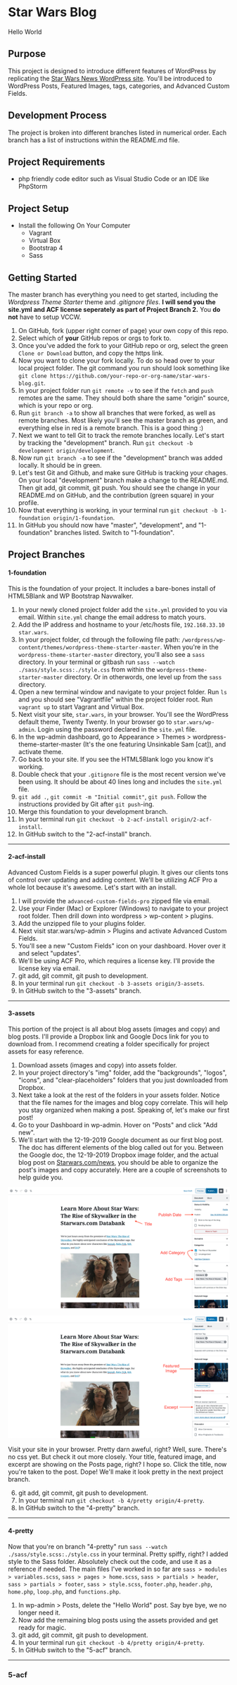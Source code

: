 # Star Wars Blog
Hello World
## Purpose
This project is designed to introduce different features of WordPress by replicating the [Star Wars News WordPress site](https://starwars.com/news). You'll be introduced to WordPress Posts, Featured Images, tags, categories, and Advanced Custom Fields.

## Development Process
The project is broken into different branches listed in numerical order. Each branch has a list of instructions within the README.md file.

## Project Requirements
- php friendly code editor such as Visual Studio Code or an IDE like PhpStorm

## Project Setup
- Install the following On Your Computer
  - Vagrant
  - Virtual Box
  - Bootstrap 4
  - Sass

## Getting Started
The master branch has everything you need to get started, including the *Wordpress Theme Starter* theme and *.gitignore files*. **I will send you the site.yml and ACF license seperately as part of Project Branch 2.** You **do not** have to setup VCCW.

1. On GitHub, fork (upper right corner of page) your own copy of this repo.
2. Select which of **your** GitHub repos or orgs to fork to.
3. Once you've added the fork to your GitHub repo or org, select the green `Clone or Download` button, and copy the https link.
4. Now you want to clone your fork locally. To do so head over to your local project folder. The git command you run should look something like `git clone https://github.com/your-repo-or-org-name/star-wars-blog.git`.
5. In your project folder run `git remote -v` to see if the `fetch` and `push` remotes are the same. They should both share the same "origin" source, which is your repo or org.
6. Run `git branch -a` to show all branches that were forked, as well as remote branches. Most likely you'll see the master branch as green, and everything else in red is a remote branch. This is a good thing :)
7. Next we want to tell Git to track the remote branches locally. Let's start by tracking the "development" branch. Run `git checkout -b development origin/development`.
8. Now run `git branch -a` to see if the "development" branch was added locally. It should be in green.
9. Let's test Git and Github, and make sure GitHub is tracking your chages. On your local "development" branch make a change to the README.md. Then git add, git commit, git push. You should see the change in your README.md on GitHub, and the contribution (green square) in your profile.
10. Now that everything is working, in your terminal run `git checkout -b 1-foundation origin/1-foundation`.
11. In GitHub you should now have "master", "development", and "1-foundation" branches listed. Switch to "1-foundation".

## Project Branches

#### 1-foundation
This is the foundation of your project. It includes a bare-bones install of HTML5Blank and WP Bootstrap Navwalker.

1. In your newly cloned project folder add the `site.yml` provided to you via email. Within `site.yml` change the email address to match yours.
2. Add the IP address and hostname to your /etc/hosts file, `192.168.33.10 star.wars`.
3. In your project folder, cd through the following file path: `/wordpress/wp-content/themes/wordpress-theme-starter-master`. When you're in the `wordpress-theme-starter-master` directory, you'll also see a `sass` directory. In your terminal or gitbash run `sass --watch ./sass/style.scss:./style.css` from within the `wordpress-theme-starter-master` directory. Or in otherwords, one level up from the `sass` directory.
4. Open a new terminal window and navigate to your project folder. Run `ls` and you should see "Vagrantfile" within the project folder root. Run `vagrant up` to start Vagrant and Virtual Box.
5. Next visit your site, `star.wars`, in your browser. You'll see the WordPress default theme, Twenty Twenty. In your browser go to `star.wars/wp-admin`. Login using the password declared in the `site.yml` file.
6. In the wp-admin dashboard, go to Appearance > Themes > wordpress-theme-starter-master (It's the one featuring Unsinkable Sam [cat]), and activate theme.
7. Go back to your site. If you see the HTML5Blank logo you know it's working.
8. Double check that your `.gitignore` file is the most recent version we've been using. It should be about 40 lines long and includes the `site.yml` file.
9. `git add .`, `git commit -m "Initial commit"`, `git push`. Follow the instructions provided by Git after `git push`-ing.
10. Merge this foundation to your development branch.
11. In your terminal run `git checkout -b 2-acf-install origin/2-acf-install`.
12. In GitHub switch to the "2-acf-install" branch.

***

#### 2-acf-install
Advanced Custom Fields is a super powerful plugin. It gives our clients tons of control over updating and adding content. We'll be utilizing ACF Pro a whole lot because it's awesome. Let's start with an install.

1. I will provide the `advanced-custom-fields-pro` zipped file via email.
2. Use your Finder (Mac) or Explorer (Windows) to navigate to your project root folder. Then drill down into wordpress > wp-content > plugins.
3. Add the unzipped file to your plugins folder.
4. Next visit star.wars/wp-admin > Plugins and activate Advanced Custom Fields.
5. You'll see a new "Custom Fields" icon on your dashboard. Hover over it and select "updates".
6. We'll be using ACF Pro, which requires a license key. I'll provide the license key via email.
7. git add, git commit, git push to development.
8. In your terminal run `git checkout -b 3-assets origin/3-assets`.
9. In GitHub switch to the "3-assets" branch.

***

#### 3-assets
This portion of the project is all about blog assets (images and copy) and blog posts. I'll provide a Dropbox link and Google Docs link for you to download from. I recommend creating a folder specifically for project assets for easy reference.

1. Download assets (images and copy) into assets folder.
2. In your project directory's "img" folder, add the "backgrounds", "logos", "icons", and "clear-placeholders" folders that you just downloaded from Dropbox.
3. Next take a look at the rest of the folders in your assets folder. Notice that the file names for the images and blog copy correlate. This will help you stay organized when making a post. Speaking of, let's make our first post!
4. Go to your Dashboard in wp-admin. Hover on "Posts" and click "Add new".
5. We'll start with the 12-19-2019 Google document as our first blog post. The doc has different elements of the blog called out for you. Between the Google doc, the 12-19-2019 Dropbox image folder, and the actual blog post on [Starwars.com/news](https://www.starwars.com/news/star-wars-the-rise-of-skywalker-databank), you should be able to organize the post's images and copy accurately. Here are a couple of screenshots to help guide you.

![Post example 1](wordpress/wp-content/themes/wordpress-theme-starter-master/img/github-img/post-1.png?raw=true "Post example 1")

![Post example 2](wordpress/wp-content/themes/wordpress-theme-starter-master/img/github-img/post-2.png?raw=true "Post example 2")

Visit your site in your browser. Pretty darn aweful, right? Well, sure. There's no css yet. But check it out more closely. Your title, featured image, and excerpt are showing on the Posts page, right? I hope so. Click the title, now you're taken to the post. Dope! We'll make it look pretty in the next project branch.

6. git add, git commit, git push to development.
7. In your terminal run `git checkout -b 4/pretty origin/4-pretty`.
8. In GitHub switch to the "4-pretty" branch.

***

#### 4-pretty
Now that you're on branch "4-pretty" run `sass --watch ./sass/style.scss:./style.css` in your terminal. Pretty spiffy, right? I added style to the Sass folder. Absolutely check out the code, and use it as a reference if needed. The main files I've worked in so far are `sass > modules > variables.scss`, `sass > pages > home.scss`, `sass > partials > header`, `sass > partials > footer`, `sass > style.scss`, `footer.php`, `header.php`, `home.php`, `loop.php`, and `functions.php`.

1. In wp-admin > Posts, delete the "Hello World" post. Say bye bye, we no longer need it.
2. Now add the remaining blog posts using the assets provided and get ready for magic.
3. git add, git commit, git push to development.
4. In your terminal run `git checkout -b 4/pretty origin/4-pretty`.
5. In GitHub switch to the "5-acf" branch.

***

### 5-acf
